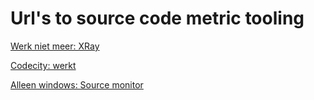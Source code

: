 # Url's to source code metric tooling

[Werk niet meer: XRay](http://xray.inf.usi.ch/xray.php)

[Codecity: werkt](http://wettel.github.io/codecity.html)

[Alleen windows: Source monitor](http://www.campwoodsw.com/sourcemonitor.html)